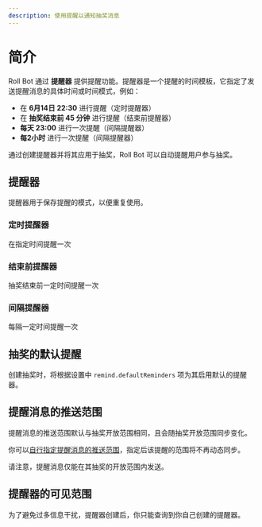 ```yaml
---
description: 使用提醒以通知抽奖消息
---
```


# 简介

Roll Bot 通过 **提醒器** 提供提醒功能。提醒器是一个提醒的时间模板，它指定了发送提醒消息的具体时间或时间模式，例如：

* 在 **6月14日 22:30** 进行提醒（定时提醒器）
* 在 **抽奖结束前 45 分钟** 进行提醒（结束前提醒器）
* **每天 23:00** 进行一次提醒（间隔提醒器）
* **每2小时** 进行一次提醒（间隔提醒器）

通过创建提醒器并将其应用于抽奖，Roll Bot 可以自动提醒用户参与抽奖。

## 提醒器

提醒器用于保存提醒的模式，以便重复使用。

### 定时提醒器

在指定时间提醒一次

### 结束前提醒器

抽奖结束前一定时间提醒一次

### 间隔提醒器

每隔一定时间提醒一次

## 抽奖的默认提醒

创建抽奖时，将根据设置中 `remind.defaultReminders` 项为其启用默认的提醒器。

## 提醒消息的推送范围

提醒消息的推送范围默认与抽奖开放范围相同，且会随抽奖开放范围同步变化。

你可以[自行指定提醒消息的推送范围](../advanced/edit-roll.md)，指定后该提醒的范围将不再动态同步。

请注意，提醒消息仅能在其抽奖的开放范围内发送。

## 提醒器的可见范围

为了避免过多信息干扰，提醒器创建后，你只能查询到你自己创建的提醒器。
